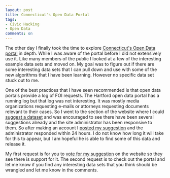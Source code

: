 ```yaml
---
layout: post
title: Connecticut's Open Data Portal
tags: 
- Civic Hacking
- Open Data
comments: on
---
```

The other day I finally took the time to explore [Connecticut's Open Data portal](https://data.ct.gov) in depth. While I was aware of the portal before I did not extensively use it. Like many members of the public I looked at a few of the interesting example data sets and moved on. My goal was to figure out if there are some interesting data sets that I can pull down and use with some of the new algorithms that I have been learning. However no specific data set stuck out to me.

One of the best practices that I have seen recommended is that open data portals provide a log of FOI requests. The Hartford open data portal has a running log but that log was not interesting. It was mostly media organizations requesting e-mails or attorneys requesting documents relevant to their cases. So I went to the section of the website where I could [suggest a dataset](https://data.ct.gov/nominate) and was encouraged to see there have been several suggestions already and the site administrator has been responsive to them. So after making an account I [posted my suggestion](https://data.ct.gov/nominate/4428) and the administrator responded within 24 hours. I do not know how long it will take for this to appear, but I am hopeful he is able to find some of this data and release it. 

My first request is for you to [vote for my suggestion](https://data.ct.gov/nominate/4428) on the website so they see there is support for it. The second request is to check out the portal and let me know if you find any interesting data sets that you think should be wrangled and let me know in the comments.